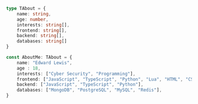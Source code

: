 ```ts
type TAbout = {
    name: string,
    age: number,
    interests: string[],
    frontend: string[],
    backend: string[],
    databases: string[]
}

const AboutMe: TAbout = {
    name: "Edward Lewis",
    age : 18,
    interests: ["Cyber Security", "Programming"],
    frontend: ["JavaScript", "TypeScript", "Python", "Lua", "HTML", "CSS", "React"],
    backend: ["JavaScript", "TypeScript", "Python"],
    databases: ["MongoDB", "PostgreSQL", "MySQL", "Redis"],
}
```
<img align="center" src="https://github-readme-stats.vercel.app/api?username=mystackisoverflowing" alt="" /></a> 
